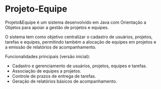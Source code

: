 # Projeto-Equipe
Projeto&amp;Equipe é um sistema desenvolvido em Java com Orientação a Objetos para apoiar a gestão de projetos e equipes.

O sistema tem como objetivo centralizar o cadastro de usuários, projetos, tarefas e equipes, permitindo também a alocação de equipes em projetos e a emissão de relatórios de acompanhamento.

Funcionalidades principais (versão inicial):
* Cadastro e gerenciamento de usuários, projetos, equipes e tarefas.
* Associação de equipes a projetos.
* Controle de prazos de entrega de tarefas.
* Geração de relatórios básicos de acompanhamento.
